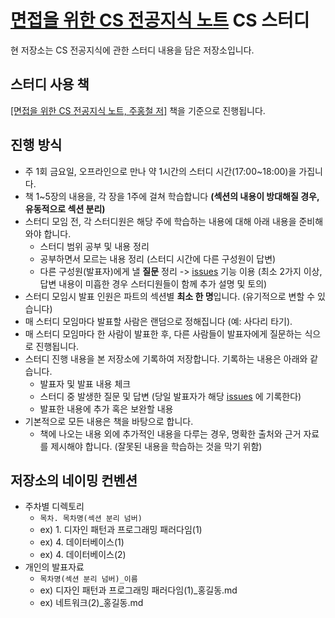 # [면접을 위한 CS 전공지식 노트](http://www.yes24.com/Product/Goods/108887922) CS 스터디

현 저장소는 CS 전공지식에 관한 스터디 내용을 담은 저장소입니다.

## 스터디 사용 책

[[면접을 위한 CS 전공지식 노트, 주홍철 저]](http://www.yes24.com/Product/Goods/108887922) 책을 기준으로 진행됩니다.

## 진행 방식

- 주 1회 금요일, 오프라인으로 만나 약 1시간의 스터디 시간(17:00~18:00)을 가집니다.
- 책 1~5장의 내용을, 각 장을 1주에 걸쳐 학습합니다 __(섹션의 내용이 방대해질 경우, 유동적으로 섹션 분리)__
- 스터디 모임 전, 각 스터디원은 해당 주에 학습하는 내용에 대해 아래 내용을 준비해 와야 합니다.
  - 스터디 범위 공부 및 내용 정리
  - 공부하면서 모르는 내용 정리 (스터디 시간에 다른 구성원이 답변)
  - 다른 구성원(발표자)에게 낼 **질문** 정리 -> [issues](https://github.com/Dev-CS-Study/CS-Study/issues) 기능 이용 (최소 2가지 이상, 답변 내용이 미흡한 경우 스터디원들이 함께 추가 설명 및 토의)
- 스터디 모임시 발표 인원은 파트의 섹션별 **최소 한 명**입니다. (유기적으로 변할 수 있습니다)
- 매 스터디 모임마다 발표할 사람은 랜덤으로 정해집니다 (예: 사다리 타기).
- 매 스터디 모임마다 한 사람이 발표한 후, 다른 사람들이 발표자에게 질문하는 식으로 진행됩니다.
- 스터디 진행 내용을 본 저장소에 기록하여 저장합니다. 기록하는 내용은 아래와 같습니다.
  - 발표자 및 발표 내용 체크
  - 스터디 중 발생한 질문 및 답변 (당일 발표자가 해당 [issues](https://github.com/Dev-CS-Study/CS-Study/issues) 에 기록한다) 
  - 발표한 내용에 추가 혹은 보완할 내용
- 기본적으로 모든 내용은 책을 바탕으로 합니다. 
  - 책에 나오는 내용 외에 추가적인 내용을 다루는 경우, 명확한 출처와 근거 자료를 제시해야 합니다. (잘못된 내용을 학습하는 것을 막기 위함)

## 저장소의 네이밍 컨벤션

- 주차별 디렉토리
  - `목차. 목차명(섹션 분리 넘버)`
  - ex) 1. 디자인 패턴과 프로그래밍 패러다임(1)
  - ex) 4. 데이터베이스(1)
  - ex) 4. 데이터베이스(2)
- 개인의 발표자료
  - `목차명(섹션 분리 넘버)_이름`
  - ex) 디자인 패턴과 프로그래밍 패러다임(1)_홍길동.md
  - ex) 네트워크(2)_홍길동.md
